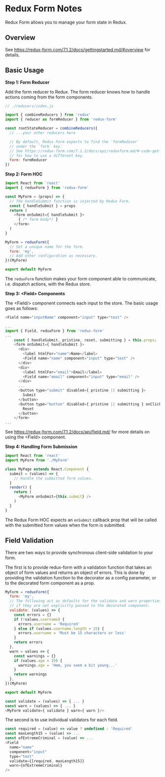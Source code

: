 # Redux Form Notes

Redux Form allows you to manage your form state in Redux.


## Overview

See https://redux-form.com/7.1.2/docs/gettingstarted.md/#overview for details.


## Basic Usage

**Step 1: Form Reducer**

Add the form reducer to Redux.  The form reducer knows how to handle actions
coming from the form components.

```js
// ./reducers/index.js

import { combineReducers } from 'redux'
import { reducer as formReducer } from 'redux-form'

const rootStateReducer = combineReducers({
  // ...your other reducers here

  // By default, Redux Form expects to find the `formReducer`
  // under the `form` key.
  // See https://redux-form.com/7.1.2/docs/api/reduxform.md/#-code-getformstate-function-code-optional-
  // for how to use a different key.
  form: formReducer
})
```

**Step 2: Form HOC**

```js
import React from 'react'
import { reduxForm } from 'redux-form'

const MyForm = (props) => {
  // The handleSubmit function is injected by Redux Form.
  const { handleSubmit } = props
  return (
    <form onSubmit={ handleSubmit }>
      { /* form body*/ }
    </form>
  )
}

MyForm = reduxForm({
  // Set a unique name for the form.
  form: 'my',
  // Add other configuration as necessary.
})(MyForm)

export default MyForm
```

The `reduxForm` function makes your form component able to communicate, i.e.
dispatch actions, with the Redux store.

**Step 3: &lt;Field> Components**

The &lt;Field/> component connects each input to the store.  The basic usage
goes as follows:

```js
<Field name="inputName" component="input" type="text" />
```

```js
...
import { Field, reduxForm } from 'redux-form'
...
    const { handleSubmit, pristine, reset, submitting } = this.props;
    <form onSubmit={ handleSubmit }>
      <div>
        <label htmlFor="name">Name</label>
        <Field name="name" component="input" type="text" />
      </div>
      <div>
        <label htmlFor="email">Email</label>
        <Field name="email" component="input" type="email" />
      </div>
      ...
      <button type="submit" disabled={ pristine || submitting }>
        Submit
      </button>
      <button type="button" disabled={ pristine || submitting } onClick={ reset }>
        Reset
      </button>
    </form>
...
```

See https://redux-form.com/7.1.2/docs/api/field.md/ for more details on using
the &lt;Field> component.

**Step 4: Handling Form Submission**

```js
import React from 'react'
import MyForm from './MyForm'

class MyPage extends React.Component {
  submit = (values) => {
    // Handle the submitted form values.
  }
  render() {
    return (
      <MyForm onSubmit={this.submit} />
    )
  }
}
```

The Redux Form HOC expects an `onSubmit` callback prop that will be called
with the submitted form values when the form is submitted.


## Field Validation

There are two ways to provide synchronous client-side validation to your form.

The first is to provide redux-form with a validation function that takes an
object of form values and returns an object of errors.  This is done by
providing the validation function to the decorator as a config parameter, or
to the decorated form component as a prop.

```js
MyForm = reduxForm({
  form: 'my',
  // The following act as defaults for the validate and warn properties
  // if they are not explicitly passed to the decorated component.
  validate: (values) => {
    const errors = {}
    if (!values.username) {
      errors.username = 'Required'
    } else if (values.username.length > 15) {
      errors.username = 'Must be 15 characters or less'
    }
    return errors
  },
  warn = values => {
    const warnings = {}
    if (values.age < 19) {
      warnings.age = 'Hmm, you seem a bit young...'
    }
    return warnings
  },
})(MyForm)

export default MyForm
```

```js
const validate = (values) => { ... }
const warn = (values) => { ... }
<MyForm validate={ validate } warn={ warn }/>
```

The second is to use individual validators for each field.

```js
const required = (value) => value ? undefined : 'Required'
const maxLength15 = (value) => ...
const ofExtremeCriminal = (value) => ...
<Field
  name="name"
  component="input"
  type="text"
  validate={[required, maxLength15]}
  warn={ofExtremeCriminal}
/>
```
